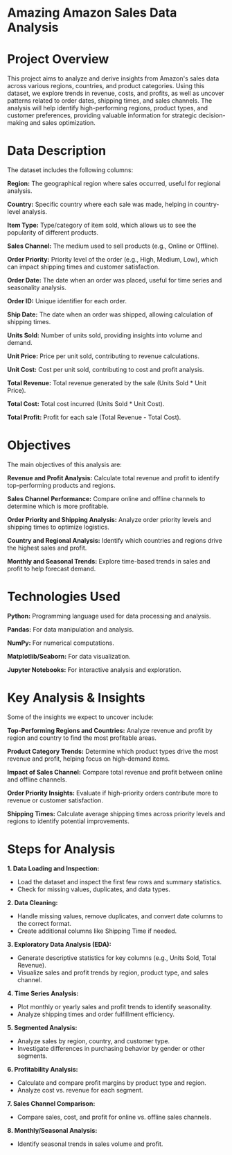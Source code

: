 # Amazing Amazon Sales Data Analysis
# Project Overview
This project aims to analyze and derive insights from Amazon's sales data across various regions, countries, and product categories. Using this dataset, we explore trends in revenue, costs, and profits, as well as uncover patterns related to order dates, shipping times, and sales channels. The analysis will help identify high-performing regions, product types, and customer preferences, providing valuable information for strategic decision-making and sales optimization.

# Data Description
The dataset includes the following columns:

**Region:** The geographical region where sales occurred, useful for regional analysis.

**Country:** Specific country where each sale was made, helping in country-level analysis.

**Item Type:** Type/category of item sold, which allows us to see the popularity of different products.

**Sales Channel:** The medium used to sell products (e.g., Online or Offline).

**Order Priority:** Priority level of the order (e.g., High, Medium, Low), which can impact shipping times and customer satisfaction.

**Order Date:** The date when an order was placed, useful for time series and seasonality analysis.

**Order ID:** Unique identifier for each order.

**Ship Date:** The date when an order was shipped, allowing calculation of shipping times.

**Units Sold:** Number of units sold, providing insights into volume and demand.

**Unit Price:** Price per unit sold, contributing to revenue calculations.

**Unit Cost:** Cost per unit sold, contributing to cost and profit analysis.

**Total Revenue:** Total revenue generated by the sale (Units Sold * Unit Price).

**Total Cost:** Total cost incurred (Units Sold * Unit Cost).

**Total Profit:** Profit for each sale (Total Revenue - Total Cost).

# Objectives
The main objectives of this analysis are:

**Revenue and Profit Analysis:** Calculate total revenue and profit to identify top-performing products and regions.

**Sales Channel Performance:** Compare online and offline channels to determine which is more profitable.

**Order Priority and Shipping Analysis:** Analyze order priority levels and shipping times to optimize logistics.

**Country and Regional Analysis:** Identify which countries and regions drive the highest sales and profit.

**Monthly and Seasonal Trends:** Explore time-based trends in sales and profit to help forecast demand.

# Technologies Used
**Python:** Programming language used for data processing and analysis.

**Pandas:** For data manipulation and analysis.

**NumPy:** For numerical computations.

**Matplotlib/Seaborn:** For data visualization.

**Jupyter Notebooks:** For interactive analysis and exploration.

# Key Analysis & Insights
Some of the insights we expect to uncover include:

**Top-Performing Regions and Countries:** Analyze revenue and profit by region and country to find the most profitable areas.

**Product Category Trends:** Determine which product types drive the most revenue and profit, helping focus on high-demand items.

**Impact of Sales Channel:** Compare total revenue and profit between online and offline channels.

**Order Priority Insights:** Evaluate if high-priority orders contribute more to revenue or customer satisfaction.

**Shipping Times:** Calculate average shipping times across priority levels and regions to identify potential improvements.

# Steps for Analysis
**1. Data Loading and Inspection:**
  * Load the dataset and inspect the first few rows and summary statistics.
  * Check for missing values, duplicates, and data types.
    
**2. Data Cleaning:**
  * Handle missing values, remove duplicates, and convert date columns to the correct format.
  * Create additional columns like Shipping Time if needed.

**3. Exploratory Data Analysis (EDA):**
  * Generate descriptive statistics for key columns (e.g., Units Sold, Total Revenue).
  * Visualize sales and profit trends by region, product type, and sales channel.

**4. Time Series Analysis:**
  * Plot monthly or yearly sales and profit trends to identify seasonality.
  * Analyze shipping times and order fulfillment efficiency.

**5. Segmented Analysis:**
  * Analyze sales by region, country, and customer type.
  * Investigate differences in purchasing behavior by gender or other segments.

**6. Profitability Analysis:**
  * Calculate and compare profit margins by product type and region.
  * Analyze cost vs. revenue for each segment.

**7. Sales Channel Comparison:**
  * Compare sales, cost, and profit for online vs. offline sales channels.

**8. Monthly/Seasonal Analysis:**
  * Identify seasonal trends in sales volume and profit.
